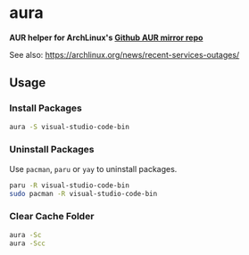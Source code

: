 # aura

**AUR helper for ArchLinux's [Github AUR mirror repo](https://github.com/archlinux/aur)**

See also: https://archlinux.org/news/recent-services-outages/

## Usage

### Install Packages

```bash
aura -S visual-studio-code-bin
```

### Uninstall Packages

Use `pacman`, `paru` or `yay` to uninstall packages.

```bash
paru -R visual-studio-code-bin
sudo pacman -R visual-studio-code-bin
```

### Clear Cache Folder

```bash
aura -Sc
aura -Scc
```
